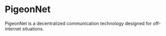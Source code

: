 # PigeonNet
PigeonNet is a decentralized communication technology designed for off-internet situations.
